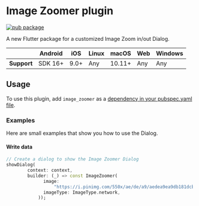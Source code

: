 # Image Zoomer plugin
<?code-excerpt path-base="excerpts/packages/image_zoomer_example"?>

[![pub package](https://img.shields.io/pub/v/image_zoomer.svg)](https://pub.dev/packages/image_zoomer)

A new Flutter package for a customized Image Zoom in/out Dialog.

|             | Android | iOS  | Linux | macOS  | Web | Windows     |
|-------------|---------|------|-------|--------|-----|-------------|
| **Support** | SDK 16+ | 9.0+ | Any   | 10.11+ | Any | Any         |

## Usage
To use this plugin, add `image_zoomer` as a [dependency in your pubspec.yaml file](https://pub.dev/packages/image_zoomer/example).

### Examples
Here are small examples that show you how to use the Dialog.

#### Write data
<?code-excerpt "readme_excerpts.dart (Write)"?>
```dart
// Create a dialog to show the Image Zoomer Dialog
showDialog(
        context: context,
        builder: (_) => const ImageZoomer(
              image:
                  "https://i.pinimg.com/550x/ae/de/a9/aedea9ea9db181dcbc0ad146c87d8842.jpg",
              imageType: ImageType.network,
            ));
```

